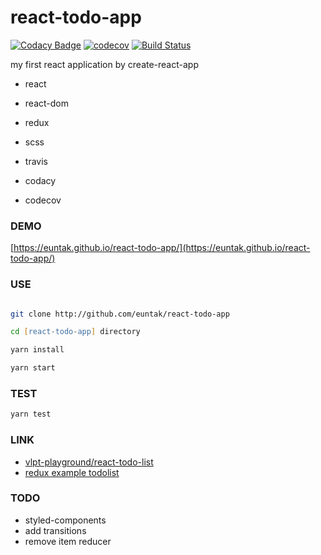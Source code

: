 # react-todo-app

[![Codacy Badge](https://api.codacy.com/project/badge/Grade/e65b322a01c446218921d14dc43d9536)](https://www.codacy.com/app/euntak/react-todo-app?utm_source=github.com&utm_medium=referral&utm_content=euntak/react-todo-app&utm_campaign=badger)  [![codecov](https://codecov.io/gh/euntak/react-todo-app/branch/master/graph/badge.svg)](https://codecov.io/gh/euntak/react-todo-app) [![Build Status](https://travis-ci.org/euntak/react-todo-app.svg?branch=master)](https://travis-ci.org/euntak/react-todo-app)



my first react application by create-react-app

* react
* react-dom
* redux
* scss

* travis
* codacy
* codecov

### DEMO

[https://euntak.github.io/react-todo-app/](https://euntak.github.io/react-todo-app/)

### USE

```zsh

git clone http://github.com/euntak/react-todo-app

cd [react-todo-app] directory

yarn install

yarn start

```

### TEST

```zsh
yarn test
```


### LINK 
* [vlpt-playground/react-todo-list](https://github.com/vlpt-playground/react-todo-list)
* [redux example todolist](https://github.com/reactjs/redux/tree/master/examples)


### TODO

* styled-components
* add transitions 
* remove item reducer
